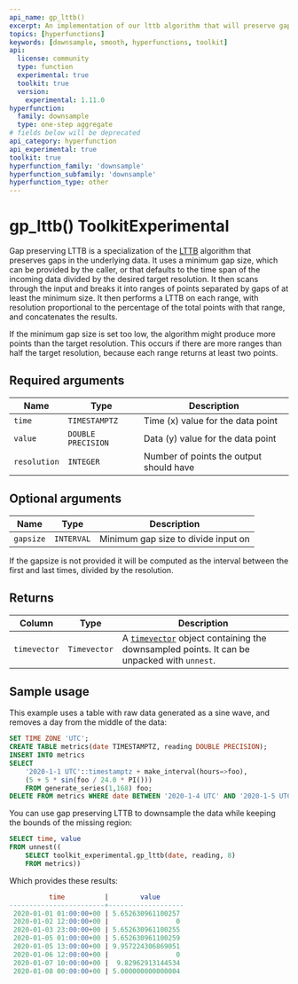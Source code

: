```yaml
---
api_name: gp_lttb()
excerpt: An implementation of our lttb algorithm that will preserve gaps in the original data
topics: [hyperfunctions]
keywords: [downsample, smooth, hyperfunctions, toolkit]
api:
  license: community
  type: function
  experimental: true
  toolkit: true
  version:
    experimental: 1.11.0
hyperfunction:
  family: downsample
  type: one-step aggregate
# fields below will be deprecated
api_category: hyperfunction
api_experimental: true
toolkit: true
hyperfunction_family: 'downsample'
hyperfunction_subfamily: 'downsample'
hyperfunction_type: other
---
```


# gp_lttb()  <tag type="toolkit">Toolkit</tag><tag type="experimental-toolkit">Experimental</tag>

Gap preserving LTTB is a specialization of the [LTTB][lttb] algorithm that
preserves gaps in the underlying data. It uses a minimum gap
size, which can be provided by the caller, or that defaults to the time span of the
incoming data divided by the desired target resolution. It then scans through
the input and breaks it into ranges of points separated by gaps of at least the
minimum size. It then performs a LTTB on each range, with resolution
proportional to the percentage of the total points with that range, and
concatenates the results.

If the minimum gap size is set too low, the algorithm might produce more points
than the target resolution. This occurs if there are more ranges than half the
target resolution, because each range returns at least two points.

## Required arguments

|Name|Type|Description|
|-|-|-|
|`time`|`TIMESTAMPTZ`|Time (x) value for the data point|
|`value`|`DOUBLE PRECISION`|Data (y) value for the data point|
|`resolution`|`INTEGER`|Number of points the output should have|

## Optional arguments

|Name|Type|Description|
|-|-|-|
|`gapsize`|`INTERVAL`|Minimum gap size to divide input on|

If the gapsize is not provided it will be computed as the interval between the first and last times, divided by the resolution.

## Returns

|Column|Type|Description|
|-|-|-|
|`timevector`|`Timevector`|A [`timevector`][hyperfunctions-timevectors] object containing the downsampled points. It can be unpacked with `unnest`.|

## Sample usage

This example uses a table with raw data generated as a sine wave, and removes a
day from the middle of the data:

```sql
SET TIME ZONE 'UTC';
CREATE TABLE metrics(date TIMESTAMPTZ, reading DOUBLE PRECISION);
INSERT INTO metrics
SELECT
    '2020-1-1 UTC'::timestamptz + make_interval(hours=>foo),
    (5 + 5 * sin(foo / 24.0 * PI()))
    FROM generate_series(1,168) foo;
DELETE FROM metrics WHERE date BETWEEN '2020-1-4 UTC' AND '2020-1-5 UTC';
```

You can use gap preserving LTTB to downsample the data while keeping the bounds
of the missing region:

```sql
SELECT time, value
FROM unnest((
    SELECT toolkit_experimental.gp_lttb(date, reading, 8)
    FROM metrics))
```

Which provides these results:

```sql
          time          |        value
------------------------+-------------------
 2020-01-01 01:00:00+00 | 5.652630961100257
 2020-01-02 12:00:00+00 |                 0
 2020-01-03 23:00:00+00 | 5.652630961100255
 2020-01-05 01:00:00+00 | 5.652630961100259
 2020-01-05 13:00:00+00 | 9.957224306869051
 2020-01-06 12:00:00+00 |                 0
 2020-01-07 10:00:00+00 |  9.82962913144534
 2020-01-08 00:00:00+00 | 5.000000000000004
```

[lttb]: /api/:currentVersion:/hyperfunctions/downsample/lttb/
[hyperfunctions-timevectors]: /timescaledb/:currentVersion:/how-to-guides/hyperfunctions/function-pipelines/#timevectors
